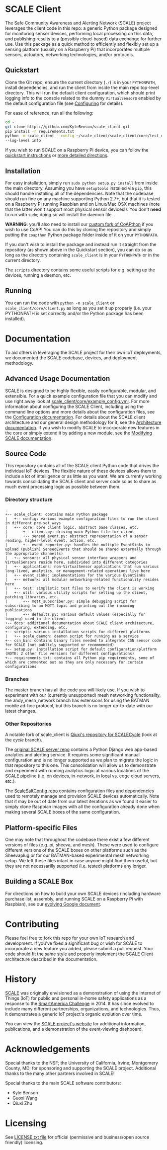 SCALE Client
=============

The Safe Community Awareness and Alerting Network (SCALE) project leverages the client code in this repo: a generic Python package designed for monitoring sensor devices, performing local processing on this data, and publishing results to a (possibly cloud-based) data exchange for further use. Use this package as a quick method to efficiently and flexibly set up a sensing platform (usually on a Raspberry Pi) that incorporates multiple sensors, actuators, networking technologies, and/or protocols.

Quickstart
----------

Clone the Git repo, ensure the current directory (`./`) is in your `PYTHONPATH`, install dependencies, and run the client from inside the main repo top-level directory.  This will run the default client configuration, which should print logging info to the console related to the dummy `VirtualSensor`s enabled by the default configuration file (see [Configuring](docs/CONFIGURING.md) for details).

For ease of reference, run all the following:

```bash
cd ~
git clone https://github.com/KyleBenson/scale_client.git
pip install -r requirements.txt
python -m scale_client --config ~/scale_client/scale_client/core/test_config.yml \
--log-level info
```

If you wish to run SCALE on a Raspberry Pi device, you can follow the [quickstart instructions](quickstart_raspi_scale_box.md) or [more detailed directions](#building-a-scale-box).

Installation
------------

For easy installation, simply run `sudo python setup.py install` from inside the main directory. Assuming you have `setuptools` installed via `pip`, this should handle installing all of the dependencies. Note that the codebase should run fine on any machine supporting Python 2.7+, but that it is tested on a Raspberry Pi running Raspbian and on Linux/Mac OSX machines (note that the latter won't support most physical sensor devices!). You don't **need** to run with `sudo`; doing so will install the daemon file.

**WARNING**: you'll also need to install our [custom fork of CoAPthon](https://github.com/KyleBenson/CoAPthon.git) if you wish to use CoAP!  You can do this by cloning the repository and simply putting the `coapthon` Python package folder inside of it on your `PYTHONPATH`.

If you don't wish to install the package and instead run it straight from the repository (as shown above in the Quickstart section), you can do so as long as the directory containing `scale_client` is in your `PYTHONPATH` or in the current directory.

The `scripts` directory contains some useful scripts for e.g. setting up the devices, running a daemon, etc.

Running
-------

You can run the code with `python -m scale_client` or `scale_client/core/client.py` as long as you set it up properly (i.e. your PYTHONPATH is set correctly and/or the Python package has been installed).

Documentation
===============

To aid others in leveraging the SCALE project for their own IoT deployments, we documented the SCALE codebase, devices, and deployment methodology.

## Advanced Usage Documentation

SCALE is designed to be highly flexible, easily configurable, modular, and extensible.  For a quick example configuration file that you can modify and use right away look at [scale_client/core/example_config.yml](scale_client/core/example_config.yml).  For more information about configuring the SCALE Client, including using the command line options and more details about the configuration files, see the [Configuration documentation](docs/CONFIGURING.md).  For details about the SCALE client architecture and our general design methodology for it, see the [Architecture documentation](docs/ARCHITECTURE.md).  If you wish to modify SCALE to incorporate new features in the core or simply extend it by adding a new module, see the [Modifying SCALE documentation](docs/MODIFYING.md).


## Source Code

This repository contains all of the SCALE client Python code that drives the individual IoT devices.  The flexible nature of these devices allows them to include a lot of intelligence or as little as you want.  We are currently working towards consolidating the SCALE client and server code so as to share as much event processing logic as possible between them.

### Directory structure

```
.
+-- scale_client: contains main Python package
|   +-- config: various example configuration files to run the client in different pre-set ways
|   +-- core: core client logic, abstract base classes, etc.
|       +-- client.py: driving main Python file for client
|       +-- sensed_event.py: abstract representation of a sensor reading, higher-level event, action, etc.
|       +-- event_reporter.py: handles the multiple EventSinks to upload (publish) SensedEvents that should be shared externally through the appropriate channel(s)
|   +-- sensors: all physical sensor interface wrappers and VirtualSensors reside here, subdivided into different categories
|   +-- applications: non-VirtualSensor applications that run various long-lived, analytics, or management-related operations live here
|   +-- event_sinks: implementations for the various EventSinks
|   +-- network: all modular networking-related functionality resides here
|   +-- test: simplistic test files to verify the client is working
|   +-- util: various utility scripts for setting up the client, patching libraries, etc.
|       +-- mqtt_subscriber.py: simple debugging script for subscribing to an MQTT topic and printing out the incoming publications
|       +-- defaults.py: various default values (especially for logging) used in the client
+-- docs: additional documentation about SCALE client architecture, configuring, extending, etc.
+-- scripts: various installation scripts for different platforms
|   +-- scale_daemon: daemon script for running as a service
+-- csn_bin: contains binary files needed to integrate CSN sensor code for SCALE (not publicly supported or recommended)
+-- setup.py: installation script for default configuration/platform (NOTE: 2 other file versions for different configurations)
+-- requirements.txt: contains all Python pip requirements, some of which are commented out as they are only necessary for certain configurations
``` 


### Branches

The master branch has all the code you will likely use.  If you wish to experiment with our (currently unsupported) mesh networking functionality, the andy_mesh_network branch has extensions for using the BATMAN mobile ad-hoc protocol, but this branch is no longer up-to-date with our latest changes.


### Other Repositories

A notable fork of scale_client is [Qiuxi's repository for SCALECycle](https://github.com/bfrggit/scale_client) (look at the *cycle* branch).

The [original SCALE server repo](https://github.com/KyleBenson/SmartAmericaServer) contains a Python Django web app-based analytics and alerting service.  It requires some significant manual configuration and is no longer supported as we plan to migrate the logic in that repository to this one.  This consolidation will allow us to demonstrate and experiment with running analytics logic at various locations of the SCALE pipeline (i.e. on devices, in-network, in local vs. edge cloud servers, etc.).

The [ScaleSaltConfig repo](https://github.com/KyleBenson/ScaleSaltConfig) contains configuration files and dependencies used to remotely manage and provision SCALE devices automatically.  Note that it may be out of date from our latest iterations as we found it easier to simply clone Raspbian images with all the configuration already done when making several SCALE boxes of the same configuration.


## Platform-specific Files

One may note that throughout the codebase there exist a few different versions of files (e.g. pi, sheeva, and mesh).
These were used to configure different versions of the SCALE boxes on other platforms such as the Sheevaplug or
for our BATMAN-based experimental mesh networking setup.
We left these files intact in case anyone might find them useful, but they are not necessarilly supported (i.e. tested) platforms any longer.


## Building a SCALE Box

For directions on how to build your own SCALE devices (including hardware purchase list, assembly, and running SCALE on a Raspberry Pi with Raspbian), see our [evolving Google document](https://docs.google.com/document/d/1ItlumBB18bXcpRVaTrf4ghyYh6sCyd7HAMygooi9z8k/edit?usp=sharing).


Contributing
================

Please feel free to fork this repo for your own IoT research and development.  If you've fixed a significant bug or wish for SCALE to incorporate a new feature you added, please submit a pull request.  Your code should fit the same style and properly implement the SCALE Client architecture described in the documentation.

History
================

[SCALE](http://smartamerica.org/teams/scale-safe-community-alert-network-a-k-a-public-safety-for-smart-communities/) was originally envisioned as a demonstration of using the Internet of Things (IoT) for public and personal in-home safety applications as a response to the [SmartAmerica Challenge](http://smartamerica.org/) in 2014.  It has since evolved to include many different partnerships, organizations, and technologies.  Thus, it demonstrates a generic IoT project's organic evolution over time.

You can view the [SCALE project's website](http://scale.ics.uci.edu/) for additional information, publications, and a demonstration of the event-viewing dashboard.


Acknowledgements
================

Special thanks to the NSF; the University of California, Irvine; Montgomery County, MD; for sponsoring and supporting the SCALE project.  Additional thanks to the many other partners involved in SCALE!

Special thanks to the main SCALE software contributors:
* Kyle Benson
* Guoxi Wang
* Qiuxi Zhu

Licensing
================

See [LICENSE.txt file](LICENSE.txt) for official (permissive and business/open source friendly) licensing.
